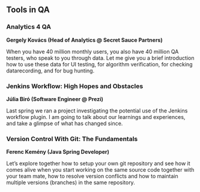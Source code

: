 ## Tools in QA

### Analytics 4 QA
__Gergely Kovács (Head of Analytics @ Secret Sauce Partners)__

When you have 40 million monthly users, you also have 40 million QA testers, who speak to you through data. Let me give you a brief introduction how to use these data for UI testing, for algorithm verification, for checking datarecording, and for bug hunting.

### Jenkins Workflow: High Hopes and Obstacles
__Júlia Biró (Software Engineer @ Prezi)__

Last spring we ran a project investigating the potential use of the Jenkins workflow plugin. I am going to talk about our learnings and experiences, and take a glimpse of what has changed since.

### Version Control With Git: The Fundamentals
__Ferenc Kemény (Java Spring Developer)__

Let’s explore together how to setup your own git repository and see how it comes alive when you start working on the same source code together with your team mate, how to resolve version conflicts and how to maintain multiple versions (branches) in the same repository.
